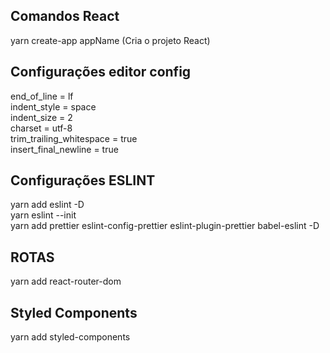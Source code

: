 
## Comandos React 
yarn create-app appName (Cria o projeto React)  

## Configurações editor config
end_of_line = lf  
indent_style = space  
indent_size = 2  
charset = utf-8  
trim_trailing_whitespace = true  
insert_final_newline = true  

## Configurações ESLINT
yarn add eslint -D  
yarn eslint --init  
yarn add prettier eslint-config-prettier eslint-plugin-prettier babel-eslint -D  

## ROTAS
yarn add react-router-dom  

## Styled Components
yarn add styled-components 

